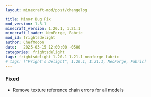 ```yaml
---
layout: minecraft-mod/post/changelog

title: Minor Bug Fix
mod_version: 1.3.1
minecraft_version: 1.20.1, 1.21.1
minecraft_loader: NeoForge, Fabric
mod_id: frightsdelight
author: ChefMooon
date:   2025-03-15 12:00:00 -0500
categories: frightsdelight
tags: frightsdelight 1.20.1 1.21.1 neoforge fabric
# tags: ["Fright's Delight", 1.20.1, 1.21.1, NeoForge, Fabric]
---
```


### Fixed

- Remove texture reference chain errors for all models